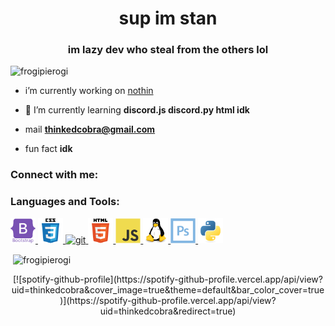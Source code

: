 <p align="center">
<h1 align="center">sup im stan</h1>
<h3 align="center">im lazy dev who steal from the others lol</h3>

<p align="left"> <img src="https://komarev.com/ghpvc/?username=frogipierogi&label=Profile%20views&color=0e75b6&style=flat" alt="frogipierogi" /> </p>

- i’m currently working on [nothin](https://github.com/frogipierogi/readme)

- 🌱 I’m currently learning **discord.js discord.py html idk**

- mail **thinkedcobra@gmail.com**

- fun fact **idk**

<h3 align="left">Connect with me:</h3>
<p align="left">
</p>

<h3 align="left">Languages and Tools:</h3>
<p align="left"> <a href="https://getbootstrap.com" target="_blank" rel="noreferrer"> <img src="https://raw.githubusercontent.com/devicons/devicon/master/icons/bootstrap/bootstrap-plain-wordmark.svg" alt="bootstrap" width="40" height="40"/> </a> <a href="https://www.w3schools.com/css/" target="_blank" rel="noreferrer"> <img src="https://raw.githubusercontent.com/devicons/devicon/master/icons/css3/css3-original-wordmark.svg" alt="css3" width="40" height="40"/> </a> <a href="https://git-scm.com/" target="_blank" rel="noreferrer"> <img src="https://www.vectorlogo.zone/logos/git-scm/git-scm-icon.svg" alt="git" width="40" height="40"/> </a> <a href="https://www.w3.org/html/" target="_blank" rel="noreferrer"> <img src="https://raw.githubusercontent.com/devicons/devicon/master/icons/html5/html5-original-wordmark.svg" alt="html5" width="40" height="40"/> </a> <a href="https://developer.mozilla.org/en-US/docs/Web/JavaScript" target="_blank" rel="noreferrer"> <img src="https://raw.githubusercontent.com/devicons/devicon/master/icons/javascript/javascript-original.svg" alt="javascript" width="40" height="40"/> </a> <a href="https://www.linux.org/" target="_blank" rel="noreferrer"> <img src="https://raw.githubusercontent.com/devicons/devicon/master/icons/linux/linux-original.svg" alt="linux" width="40" height="40"/> </a> <a href="https://www.photoshop.com/en" target="_blank" rel="noreferrer"> <img src="https://raw.githubusercontent.com/devicons/devicon/master/icons/photoshop/photoshop-line.svg" alt="photoshop" width="40" height="40"/> </a> <a href="https://www.python.org" target="_blank" rel="noreferrer"> <img src="https://raw.githubusercontent.com/devicons/devicon/master/icons/python/python-original.svg" alt="python" width="40" height="40"/> </a> </p>

<p>&nbsp;<img align="center" src="https://github-readme-stats.vercel.app/api?username=frogipierogi&show_icons=true&locale=en" alt="frogipierogi" /></p>
<p align="center">
[![spotify-github-profile](https://spotify-github-profile.vercel.app/api/view?uid=thinkedcobra&cover_image=true&theme=default&bar_color_cover=true)](https://spotify-github-profile.vercel.app/api/view?uid=thinkedcobra&redirect=true)

</p>
